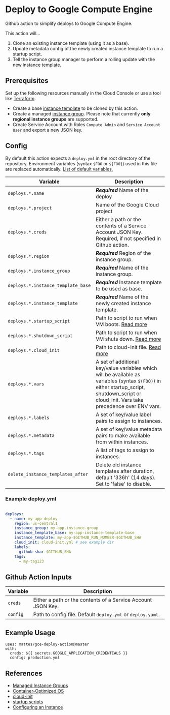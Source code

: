 # Deploy to Google Compute Engine

Github action to simplify deploys to Google Compute Engine. 

This action will...

1) Clone an existing instance template (using it as a base).
2) Update metadata config of the newly created instance template to run a startup script.
3) Tell the instance group manager to perform a rolling update with the new instance template.

## Prerequisites

Set up the following resources manually in the Cloud Console 
or use a tool like [Terraform](https://www.terraform.io).

* Create a base [instance template](https://cloud.google.com/compute/docs/instance-templates/) to be cloned by this action.
* Create a managed [instance group](https://cloud.google.com/compute/docs/instance-groups/). Please note that currently **only regional instance groups** are supported.
* Create Service Account with Roles `Compute Admin` and `Service Account User` and export a new JSON key.

## Config

By default this action expects a `deploy.yml` in the root directory of the repository.
Environment variables (syntax `$FOO` or `${FOO}`) used in this file are replaced automatically. 
[List of default variables.](https://help.github.com/en/actions/automating-your-workflow-with-github-actions/using-environment-variables#default-environment-variables)

| Variable                                   | Description                                                                                                                                                                                        |
|--------------------------------------------|----------------------------------------------------------------------------------------------------------------------------------------------------------------------------------------------------|
| `deploys.*.name`                           | ***Required*** Name of the deploy                                                                                                                                                                  |
| `deploys.*.project`                        | Name of the Google Cloud project                                                                                                                                                                   |
| `deploys.*.creds`                          | Either a path or the contents of a Service Account JSON Key. Required, if not specified in Github action.                                                                                          |
| `deploys.*.region`                         | ***Required*** Region of the instance group.                                                                                                                                                       |
| `deploys.*.instance_group`                 | ***Required*** Name of the instance group.                                                                                                                                                         |
| `deploys.*.instance_template_base`         | ***Required*** Instance template to be used as base.                                                                                                                                               |
| `deploys.*.instance_template`              | ***Required*** Name of the newly created instance template.                                                                                                                                        |
| `deploys.*.startup_script`                 | Path to script to run when VM boots. [Read more](https://cloud.google.com/compute/docs/startupscript)                                                                                              |
| `deploys.*.shutdown_script`                | Path to script to run when VM shuts down. [Read more](https://cloud.google.com/compute/docs/shutdownscript)                                                                                        |
| `deploys.*.cloud_init`                     | Path to cloud-init file. [Read more](https://cloud.google.com/container-optimized-os/docs/how-to/create-configure-instance#using_cloud-init)                                                       |
| `deploys.*.vars`                           | A set of additional key/value variables which will be available as variables (syntax `$(FOO)`) in either startup_script, shutdown_script or cloud_init. Vars take precedence over ENV vars.        |
| `deploys.*.labels`                         | A set of key/value label pairs to assign to instances.                                                                                                                                             |
| `deploys.*.metadata`                       | A set of key/value metadata pairs to make available from within instances.                                                                                                                         |
| `deploys.*.tags`                           | A list of tags to assign to instances.                                                                                                                                                             |
| `delete_instance_templates_after`          | Delete old instance templates after duration, default '336h' (14 days). Set to 'false' to disable.                                                                                                 |


### Example deploy.yml

```yaml

deploys:
  - name: my-app-deploy
    region: us-central1
    instance_group: my-app-instance-group
    instance_template_base: my-app-instance-template-base
    instance_template: my-app-$GITHUB_RUN_NUMBER-$GITHUB_SHA
    cloud_init: cloud-init.yml # see example dir
    labels:
      github-sha: $GITHUB_SHA
    tags:
      - my-tag123
```


## Github Action Inputs

| Variable             | Description                                                                 |
|----------------------|-----------------------------------------------------------------------------|
| `creds`              | Either a path or the contents of a Service Account JSON Key.                |
| `config`             | Path to config file. Default `deploy.yml` or `deploy.yaml`.                 |


## Example Usage

```
uses: mattes/gce-deploy-action@master
with:
  creds: ${{ secrets.GOOGLE_APPLICATION_CREDENTIALS }}
  config: production.yml
```


## References

* [Managed Instance Groups](https://cloud.google.com/compute/docs/instance-groups/creating-groups-of-managed-instances)
* [Container-Optimized OS](https://cloud.google.com/container-optimized-os/)
* [cloud-init](https://cloud.google.com/container-optimized-os/docs/how-to/create-configure-instance#using_cloud-init)
* [startup scripts](https://cloud.google.com/compute/docs/startupscript)
* [Configuring an Instance](https://cloud.google.com/container-optimized-os/docs/how-to/create-configure-instance#configuring_an_instance)

